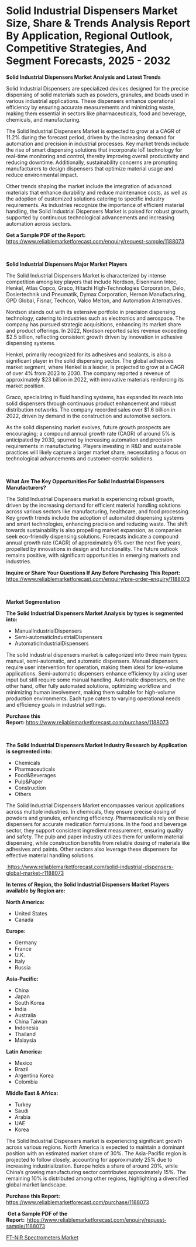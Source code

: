 <p><h1>Solid Industrial Dispensers Market Size, Share & Trends Analysis Report By Application, Regional Outlook, Competitive Strategies, And Segment Forecasts, 2025 - 2032</h1></p><p><strong>Solid Industrial Dispensers Market Analysis and Latest Trends</strong></p>
<p><p>Solid Industrial Dispensers are specialized devices designed for the precise dispensing of solid materials such as powders, granules, and beads used in various industrial applications. These dispensers enhance operational efficiency by ensuring accurate measurements and minimizing waste, making them essential in sectors like pharmaceuticals, food and beverage, chemicals, and manufacturing.</p><p>The Solid Industrial Dispensers Market is expected to grow at a CAGR of 11.2% during the forecast period, driven by the increasing demand for automation and precision in industrial processes. Key market trends include the rise of smart dispensing solutions that incorporate IoT technology for real-time monitoring and control, thereby improving overall productivity and reducing downtime. Additionally, sustainability concerns are prompting manufacturers to design dispensers that optimize material usage and reduce environmental impact.</p><p>Other trends shaping the market include the integration of advanced materials that enhance durability and reduce maintenance costs, as well as the adoption of customized solutions catering to specific industry requirements. As industries recognize the importance of efficient material handling, the Solid Industrial Dispensers Market is poised for robust growth, supported by continuous technological advancements and increasing automation across sectors.</p></p>
<p><strong>Get a Sample PDF of the Report:&nbsp;</strong> <a href="https://www.reliablemarketforecast.com/enquiry/request-sample/1188073?utm_campaign=3175&utm_medium=2&utm_source=Github&utm_content=ia&utm_term=30032025&utm_id=solid-industrial-dispensers">https://www.reliablemarketforecast.com/enquiry/request-sample/1188073</a></p>
<p>&nbsp;</p>
<p><strong>Solid Industrial Dispensers Major Market Players</strong></p>
<p><p>The Solid Industrial Dispensers Market is characterized by intense competition among key players that include Nordson, Eisenmann Intec, Henkel, Atlas Copco, Graco, Hitachi High-Technologies Corporation, Delo, Dosiertechnik und Pneumatik, Dymax Corporation, Hernon Manufacturing, GPD Global, Fisnar, Techcon, Valco Melton, and Automation Alternatives. </p><p>Nordson stands out with its extensive portfolio in precision dispensing technology, catering to industries such as electronics and aerospace. The company has pursued strategic acquisitions, enhancing its market share and product offerings. In 2022, Nordson reported sales revenue exceeding $2.5 billion, reflecting consistent growth driven by innovation in adhesive dispensing systems.</p><p>Henkel, primarily recognized for its adhesives and sealants, is also a significant player in the solid dispensing sector. The global adhesives market segment, where Henkel is a leader, is projected to grow at a CAGR of over 4% from 2023 to 2030. The company reported a revenue of approximately $23 billion in 2022, with innovative materials reinforcing its market position.</p><p>Graco, specializing in fluid handling systems, has expanded its reach into solid dispensers through continuous product enhancement and robust distribution networks. The company recorded sales over $1.6 billion in 2022, driven by demand in the construction and automotive sectors.</p><p>As the solid dispensing market evolves, future growth prospects are encouraging; a compound annual growth rate (CAGR) of around 5% is anticipated by 2030, spurred by increasing automation and precision requirements in manufacturing. Players investing in R&D and sustainable practices will likely capture a larger market share, necessitating a focus on technological advancements and customer-centric solutions.</p></p>
<p>&nbsp;</p>
<p><strong>What Are The Key Opportunities For Solid Industrial Dispensers Manufacturers?</strong></p>
<p><p>The Solid Industrial Dispensers market is experiencing robust growth, driven by the increasing demand for efficient material handling solutions across various sectors like manufacturing, healthcare, and food processing. Key growth trends include the adoption of automated dispensing systems and smart technologies, enhancing precision and reducing waste. The shift towards sustainability is also propelling market expansion, as companies seek eco-friendly dispensing solutions. Forecasts indicate a compound annual growth rate (CAGR) of approximately 6% over the next five years, propelled by innovations in design and functionality. The future outlook remains positive, with significant opportunities in emerging markets and industries.</p></p>
<p><strong>Inquire or Share Your Questions If Any Before Purchasing This Report:</strong> <a href="https://www.reliablemarketforecast.com/enquiry/pre-order-enquiry/1188073?utm_campaign=3175&utm_medium=2&utm_source=Github&utm_content=ia&utm_term=30032025&utm_id=solid-industrial-dispensers">https://www.reliablemarketforecast.com/enquiry/pre-order-enquiry/1188073</a></p>
<p>&nbsp;</p>
<p><strong>Market Segmentation</strong></p>
<p><strong>The Solid Industrial Dispensers Market Analysis by types is segmented into:</strong></p>
<p><ul><li>ManualIndustrialDispensers</li><li>Semi-automaticIndustrialDispensers</li><li>AutomaticIndustrialDispensers</li></ul></p>
<p><p>The solid industrial dispensers market is categorized into three main types: manual, semi-automatic, and automatic dispensers. Manual dispensers require user intervention for operation, making them ideal for low-volume applications. Semi-automatic dispensers enhance efficiency by aiding user input but still require some manual handling. Automatic dispensers, on the other hand, offer fully automated solutions, optimizing workflow and minimizing human involvement, making them suitable for high-volume production environments. Each type caters to varying operational needs and efficiency goals in industrial settings.</p></p>
<p><strong>Purchase this Report:&nbsp;</strong><a href="https://www.reliablemarketforecast.com/purchase/1188073?utm_campaign=3175&utm_medium=2&utm_source=Github&utm_content=ia&utm_term=30032025&utm_id=solid-industrial-dispensers">https://www.reliablemarketforecast.com/purchase/1188073</a></p>
<p>&nbsp;</p>
<p><strong>The Solid Industrial Dispensers Market Industry Research by Application is segmented into:</strong></p>
<p><ul><li>Chemicals</li><li>Pharmaceuticals</li><li>Food&Beverages</li><li>Pulp&Paper</li><li>Construction</li><li>Others</li></ul></p>
<p><p>The Solid Industrial Dispensers Market encompasses various applications across multiple industries. In chemicals, they ensure precise dosing of powders and granules, enhancing efficiency. Pharmaceuticals rely on these dispensers for accurate medication formulations. In the food and beverage sector, they support consistent ingredient measurement, ensuring quality and safety. The pulp and paper industry utilizes them for uniform material dispensing, while construction benefits from reliable dosing of materials like adhesives and paints. Other sectors also leverage these dispensers for effective material handling solutions.</p></p>
<p><a href="https://www.reliablemarketforecast.com/solid-industrial-dispensers-global-market-r1188073?utm_campaign=3175&utm_medium=2&utm_source=Github&utm_content=ia&utm_term=30032025&utm_id=solid-industrial-dispensers">&nbsp;https://www.reliablemarketforecast.com/solid-industrial-dispensers-global-market-r1188073</a></p>
<p><strong>In terms of Region, the Solid Industrial Dispensers Market Players available by Region are:</strong></p>
<p>
    <p> <strong> North America: </strong>
        <ul>
            <li>United States</li>
            <li>Canada</li>
        </ul>
        </p> 
    <p> <strong> Europe: </strong>
        <ul>
            <li>Germany</li>
            <li>France</li>
            <li>U.K.</li>
            <li>Italy</li>
            <li>Russia</li>
        </ul>
        </p> 
    <p> <strong> Asia-Pacific: </strong>
        <ul>
            <li>China</li>
            <li>Japan</li>
            <li>South Korea</li>
            <li>India</li>
            <li>Australia</li>
            <li>China Taiwan</li>
            <li>Indonesia</li>
            <li>Thailand</li>
            <li>Malaysia</li>
        </ul>
        </p> 
    <p> <strong> Latin America: </strong>
        <ul>
            <li>Mexico</li>
            <li>Brazil</li>
            <li>Argentina Korea</li>
            <li>Colombia</li>
        </ul>
        </p> 
    <p> <strong> Middle East & Africa: </strong>
        <ul>
            <li>Turkey</li>
            <li>Saudi</li>
            <li>Arabia</li>
            <li>UAE</li>
            <li>Korea</li>
        </ul>
    </p>
    </p>
<p><p>The Solid Industrial Dispensers market is experiencing significant growth across various regions. North America is expected to maintain a dominant position with an estimated market share of 30%. The Asia-Pacific region is projected to follow closely, accounting for approximately 25% due to increasing industrialization. Europe holds a share of around 20%, while China’s growing manufacturing sector contributes approximately 15%. The remaining 10% is distributed among other regions, highlighting a diversified global market landscape.</p></p>
<p><strong>Purchase this Report: </strong><a href="https://www.reliablemarketforecast.com/purchase/1188073?utm_campaign=3175&utm_medium=2&utm_source=Github&utm_content=ia&utm_term=30032025&utm_id=solid-industrial-dispensers">https://www.reliablemarketforecast.com/purchase/1188073</a></p>
<p>&nbsp;<strong>Get a Sample PDF of the Report:&nbsp;&nbsp;</strong><a href="https://www.reliablemarketforecast.com/enquiry/request-sample/1188073?utm_campaign=3175&utm_medium=2&utm_source=Github&utm_content=ia&utm_term=30032025&utm_id=solid-industrial-dispensers">https://www.reliablemarketforecast.com/enquiry/request-sample/1188073</a></p>
<p><strong></strong></p>
<p><p><a href="https://github.com/zurubting/Market-Research-Report-List-1/blob/main/ft-nir-spectrometers-market.md?utm_campaign=3175&utm_medium=2&utm_source=Github&utm_content=ia&utm_term=30032025&utm_id=solid-industrial-dispensers">FT-NIR Spectrometers Market</a></p></p>